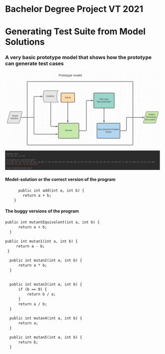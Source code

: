 # Bachelor Degree Project VT 2021
# Generating Test Suite from Model Solutions
### A very basic prototype model that shows how the prototype can generate test cases

  ![Prototype model](https://github.com/rqkohistani/degreeProject/blob/main/src/prototype_model_v_1/model_Diagrams_Output/Prototypemodel.JPG)
  ![Prototype model](https://github.com/rqkohistani/degreeProject/blob/main/src/prototype_model_v_1/model_Diagrams_Output/Output1.JPG)
#### Model-solution or the correct version of the program
```
      public int add(int a, int b) {
        return a + b;
    }
```
#### The buggy versions of the program
  ```
  public int mutantEquivalent(int a, int b) {
        return a + b;
    }
  ```
   ```
 public int mutan1(int a, int b) {
        return a - b;
    }
 ```
  ```
    public int mutan2(int a, int b) {
        return a * b;
    }
 ```
  ```

    public int mutan3(int a, int b) {
        if (b == 0) {
            return b / a;
        }
        return a / b;
    }
 ```
  ```
    public int mutan4(int a, int b) {
        return a;
    }
 ```
  ```
    public int mutan5(int a, int b) {
        return b;
    }

